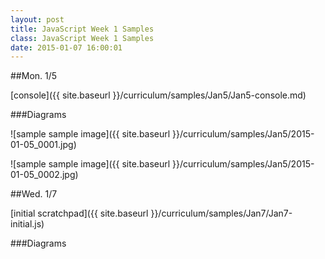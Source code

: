 ```yaml
---
layout: post
title: JavaScript Week 1 Samples
class: JavaScript Week 1 Samples
date: 2015-01-07 16:00:01
---
```


##Mon. 1/5

[console]({{ site.baseurl }}/curriculum/samples/Jan5/Jan5-console.md)

###Diagrams

![sample sample image]({{ site.baseurl }}/curriculum/samples/Jan5/2015-01-05_0001.jpg)

![sample sample image]({{ site.baseurl }}/curriculum/samples/Jan5/2015-01-05_0002.jpg)


##Wed. 1/7


[initial scratchpad]({{ site.baseurl }}/curriculum/samples/Jan7/Jan7-initial.js)

###Diagrams


